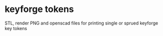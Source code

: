 # keyforge tokens

STL, render PNG and openscad files for printing single or sprued keyforge key tokens

